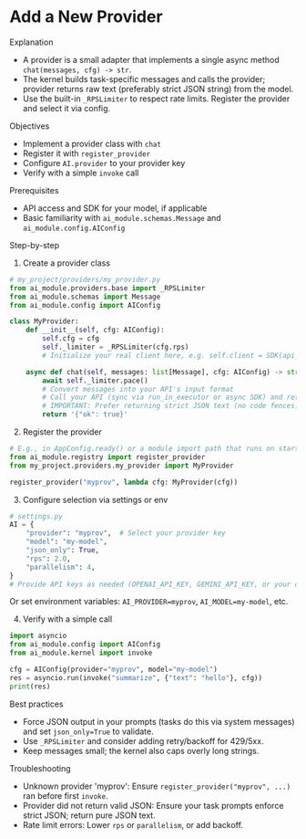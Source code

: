 # Add a New Provider

Explanation

- A provider is a small adapter that implements a single async method `chat(messages, cfg) -> str`.
- The kernel builds task-specific messages and calls the provider; provider returns raw text (preferably strict JSON string) from the model.
- Use the built-in `_RPSLimiter` to respect rate limits. Register the provider and select it via config.

Objectives

- Implement a provider class with `chat`
- Register it with `register_provider`
- Configure `AI.provider` to your provider key
- Verify with a simple `invoke` call

Prerequisites

- API access and SDK for your model, if applicable
- Basic familiarity with `ai_module.schemas.Message` and `ai_module.config.AIConfig`

Step-by-step

1. Create a provider class

```python
# my_project/providers/my_provider.py
from ai_module.providers.base import _RPSLimiter
from ai_module.schemas import Message
from ai_module.config import AIConfig

class MyProvider:
    def __init__(self, cfg: AIConfig):
        self.cfg = cfg
        self._limiter = _RPSLimiter(cfg.rps)
        # Initialize your real client here, e.g. self.client = SDK(api_key=...)

    async def chat(self, messages: list[Message], cfg: AIConfig) -> str:
        await self._limiter.pace()
        # Convert messages into your API's input format
        # Call your API (sync via run_in_executor or async SDK) and return string
        # IMPORTANT: Prefer returning strict JSON text (no code fences)
        return '{"ok": true}'
```

2. Register the provider

```python
# E.g., in AppConfig.ready() or a module import path that runs on startup
from ai_module.registry import register_provider
from my_project.providers.my_provider import MyProvider

register_provider("myprov", lambda cfg: MyProvider(cfg))
```

3. Configure selection via settings or env

```python
# settings.py
AI = {
    "provider": "myprov",  # Select your provider key
    "model": "my-model",
    "json_only": True,
    "rps": 2.0,
    "parallelism": 4,
}
# Provide API keys as needed (OPENAI_API_KEY, GEMINI_API_KEY, or your own)
```

Or set environment variables: `AI_PROVIDER=myprov`, `AI_MODEL=my-model`, etc.

4. Verify with a simple call

```python
import asyncio
from ai_module.config import AIConfig
from ai_module.kernel import invoke

cfg = AIConfig(provider="myprov", model="my-model")
res = asyncio.run(invoke("summarize", {"text": "hello"}, cfg))
print(res)
```

Best practices

- Force JSON output in your prompts (tasks do this via system messages) and set `json_only=True` to validate.
- Use `_RPSLimiter` and consider adding retry/backoff for 429/5xx.
- Keep messages small; the kernel also caps overly long strings.

Troubleshooting

- Unknown provider 'myprov': Ensure `register_provider("myprov", ...)` ran before first `invoke`.
- Provider did not return valid JSON: Ensure your task prompts enforce strict JSON; return pure JSON text.
- Rate limit errors: Lower `rps` or `parallelism`, or add backoff.
